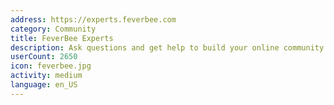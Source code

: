 ```yaml
---
address: https://experts.feverbee.com
category: Community
title: FeverBee Experts
description: Ask questions and get help to build your online community
userCount: 2650
icon: feverbee.jpg
activity: medium
language: en_US
---
```

